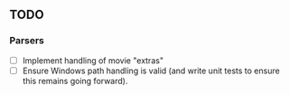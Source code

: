 ## TODO

### Parsers

- [ ] Implement handling of movie "extras"
- [ ] Ensure Windows path handling is valid (and write unit tests to ensure this remains going forward).